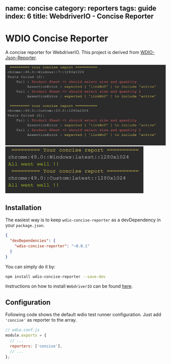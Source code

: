 name: concise
category: reporters
tags: guide
index: 6
title: WebdriverIO - Concise Reporter
---


WDIO Concise Reporter
=====================

A concise reporter for WebdriverIO. This project is derived from [WDIO-Json-Reporter](https://github.com/fijijavis/wdio-json-reporter).

![WDIO Concise Reporter error](https://github.com/FloValence/wdio-concise-reporter/blob/master/example_error.png?raw=true)
![WDIO Concise Reporter success](https://github.com/FloValence/wdio-concise-reporter/blob/master/example_success.png?raw=true)

## Installation

The easiest way is to keep `wdio-concise-reporter` as a devDependency in your `package.json`.

```json
{
  "devDependencies": {
    "wdio-concise-reporter": "~0.0.1"
  }
}
```

You can simply do it by:

```bash
npm install wdio-concise-reporter --save-dev
```

Instructions on how to install `WebdriverIO` can be found [here](http://webdriver.io/guide/getstarted/install.html).

## Configuration

Following code shows the default wdio test runner configuration. Just add `'concise'` as reporter
to the array.

```js
// wdio.conf.js
module.exports = {
  // ...
  reporters: ['concise'],
  // ...
};
```
